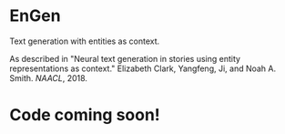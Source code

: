 # EnGen
Text generation with entities as context.

As described in "Neural text generation in stories using entity representations as context." Elizabeth Clark, Yangfeng, Ji, and Noah A. Smith. *NAACL*, 2018. 

# Code coming soon!

